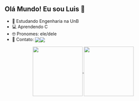 ## Olá Mundo! Eu sou Luis 👋

- 🌱 Estudando Engenharia na UnB
- 💻 Aprendendo C
- 🤓 Pronomes: ele/dele
- 🔗 Contato:  <a href = "mailto:luis.luizino@gmail.com"><img  align="center" src="https://img.shields.io/badge/Gmail-D14836?style=for-the-badge&logo=gmail&logoColor=white" target="_blank"><a href = "https://www.linkedin.com/in/luis-felipe-de-souza-braga-a79341199/"><img  align="center" src="https://img.shields.io/badge/LinkedIn-blue?style=for-the-badge&logo=linkedin&logoColor=white" target="_blank"></a>

<div align="center">  
  
  <a href="https://github.com/Luizinoo">
    <img height=160 align="center" src="https://github-readme-stats.vercel.app/api?username=luizinoo&theme=radical&bg_color=000000&card_width=40&line_height=24&include_all_commits=true&count_private=true&show_icons=true" />
  </a>
  
  <a href="https://github.com/Luizinoo">
    <img height=160 align="center" src="https://github-readme-stats.vercel.app/api/top-langs/?username=luizinoo&theme=radical&bg_color=000000&card_width=10&layout=compact" />
  </a>
  
</div>
